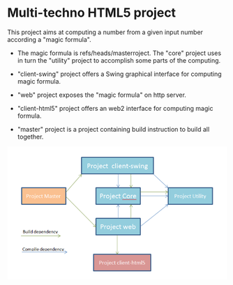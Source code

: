 # Multi-techno HTML5 project

This project aims at computing a number from a given input number according a "magic formula".

* The magic formula is refs/heads/masterroject. The "core" project uses in turn the "utility" project to accomplish some parts of the computing.

* "client-swing" project offers a Swing graphical interface for computing magic formula.

* "web" project exposes the "magic formula" on http server.

* "client-html5" project offers an web2 interface for computing magic formula. 

* "master" project is a project containing build instruction to build all together.


![map](master/capture.png)
